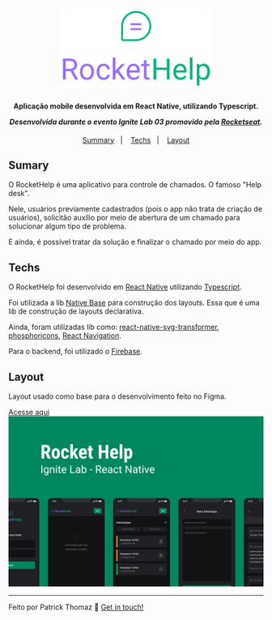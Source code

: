 <h1 align="center">
    <img alt="Fastfeet API" src="./src/assets/logo_primary.svg" width="300px" />
</h1>

<h4 align="center">

  **Aplicação mobile desenvolvida em React Native, utilizando Typescript.**

  *Desenvolvida durante o evento Ignite Lab 03 promovido pela [Rocketseat][rocketseat].*

</h4>

<p align="center">
  <a href="#summary">Summary</a>&nbsp;&nbsp;&nbsp;|&nbsp;&nbsp;&nbsp;
  <a href="#techs">Techs</a>&nbsp;&nbsp;&nbsp;|&nbsp;&nbsp;&nbsp;
  <a href="#layout">Layout</a>
</p>

## Sumary

O RocketHelp é uma aplicativo para controle de chamados. O famoso "Help desk".

Nele, usuários previamente cadastrados (pois o app não trata de criação de usuários), solicitão auxílio por meio de abertura de um chamado para solucionar algum tipo de problema.

E ainda, é possível tratar da solução e finalizar o chamado por meio do app.

## Techs

O RocketHelp foi desenvolvido em [React Native][react-native] utilizando [Typescript][typescript].

Foi utilizada a lib [Native Base][native-base] para construção dos layouts. Essa que é uma lib de construção de layouts declarativa.

Ainda, foram utilizadas lib como: [react-native-svg-transformer][rn-svg], [phosphoricons][phosphoricons], [React Navigation][react-navigation].

Para o backend, foi utilizado o [Firebase][firebase].

## Layout

Layout usado como base para o desenvolvimento feito no Figma.

[Acesse aqui][figma]
<img alt="Capa Figma" src="./.github/capa_figma.png" >

---

Feito por Patrick Thomaz :wave: [Get in touch!](https://www.linkedin.com/in/patrick-thomaz/)

[rocketseat]: https://www.rocketseat.com.br/

[react-native]: https://reactnative.dev/
[typescript]: https://www.typescriptlang.org/
[native-base]: https://nativebase.io/
[rn-svg]: https://github.com/kristerkari/react-native-svg-transformer
[phosphoricons]: https://phosphoricons.com/
[react-navigation]: https://reactnavigation.org
[firebase]: https://firebase.google.com/
[figma]: https://www.figma.com/file/YeibaILVlt5ACNkSnqjLPt/Ignite-Lab-de-React-Native-20k22?node-id=47%3A273